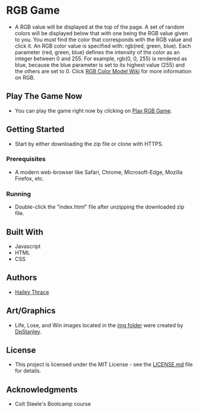 # RGB Game

* A RGB value will be displayed at the top of the page. A set of random colors will be displayed below that with one being the RGB value given to you. You must find the color
that corresponds with the RGB value and click it. An RGB color value is specified with: rgb(red, green, blue). Each parameter (red, green, blue) defines the intensity of
the color as an integer between 0 and 255. For example, rgb(0, 0, 255) is rendered as blue, because the blue parameter is set to its highest value (255) and the others are
set to 0. Click [RGB Color Model Wiki](https://en.wikipedia.org/wiki/RGB_color_model) for more information on RGB.

## Play The Game Now

* You can play the game right now by clicking on [Play RGB Game](https://hthrace.github.io/RGB-Game/).

## Getting Started

* Start by either downloading the zip file or clone with HTTPS.

### Prerequisites

* A modern web-browser like Safari, Chrome, Microsoft-Edge, Mozilla Firefox, etc.

### Running

* Double-click the "index.html" file after unzipping the downloaded zip file.

## Built With

* Javascript
* HTML
* CSS

## Authors

* [Hailey Thrace](https://github.com/Hthrace)

## Art/Graphics

* Life, Lose, and Win images located in the [img folder](https://github.com/Hthrace/RGB-Game/tree/master/img) were created by [DpStanley](https://github.com/Dpstanley).

## License

* This project is licensed under the MIT License - see the [LICENSE.md](https://github.com/Hthrace/RGB-Game/blob/master/LICENSE) file for details.

## Acknowledgments

* Colt Steele's Bootcamp course


